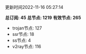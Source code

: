更新时间2022-11-16 05:27:14

**总订阅: 45**
**总节点: 1219**
**有效节点: 265**
- trojan节点: 127
- ssr节点: 18
- ss节点: 4
- v2ray节点: 116
